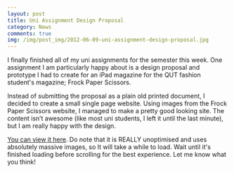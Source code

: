 ```yaml
---
layout: post
title: Uni Assignment Design Proposal
category: News
comments: true
img: /img/post_img/2012-06-09-uni-assignment-design-proposal.jpg
---
```


I finally finished all of my uni assignments for the semester this week. One
assignment I am particularly happy about is a design proposal and prototype I
had to create for an iPad magazine for the QUT fashion student's magazine;
Frock Paper Scissors.

Instead of submitting the proposal as a plain old printed document, I decided
to create a small single page website. Using images from the Frock Paper
Scissors website, I managed to make a pretty good looking site. The content
isn’t awesome (like most uni students, I left it until the last minute), but I
am really happy with the design.

[You can view it here](http://clients.tombrunoli.com/kib109/).
Do note that it is REALLY unoptimised and uses absolutely
massive images, so It will take a while to load. Wait until it's finished
loading before scrolling for the best experience. Let me know what you think!